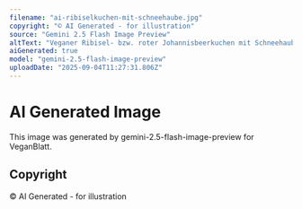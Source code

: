 ```yaml
---
filename: "ai-ribiselkuchen-mit-schneehaube.jpg"
copyright: "© AI Generated - for illustration"
source: "Gemini 2.5 Flash Image Preview"
altText: "Veganer Ribisel- bzw. roter Johannisbeerkuchen mit Schneehaube"
aiGenerated: true
model: "gemini-2.5-flash-image-preview"
uploadDate: "2025-09-04T11:27:31.806Z"
---
```


# AI Generated Image

This image was generated by gemini-2.5-flash-image-preview for VeganBlatt.

## Copyright
© AI Generated - for illustration
